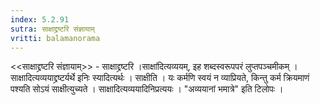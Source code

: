```yaml
---
index: 5.2.91
sutra: साक्षाद्द्रष्टरि संज्ञायाम्
vritti: balamanorama
---
```


<<साक्षाद्द्रष्टरि संज्ञायाम्>> - साक्षाद्द्रष्टरि ।साक्षा॑दित्यव्ययम्, इह शब्दस्वरूपपरं लुप्तपञ्चमीकम् । साक्षादित्यव्ययाद्द्रष्टर्यर्थे इनिः स्यादित्यर्थः । साक्षीति । यः कर्मणि स्वयं न व्याप्रियते, किन्तु कर्म क्रियमाणं पश्यति सोऽयं साक्षीत्युच्यते । साक्षादित्यव्ययादिनिप्रत्ययः । "अव्ययानां भमात्रे" इति टिलोपः ।